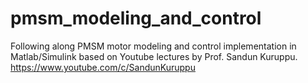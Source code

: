 # pmsm_modeling_and_control
Following along PMSM motor modeling and control implementation in Matlab/Simulink based on Youtube lectures by Prof. Sandun Kuruppu.
https://www.youtube.com/c/SandunKuruppu

